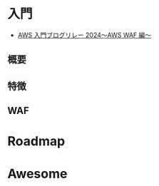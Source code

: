 # 入門

- [AWS 入門ブログリレー 2024〜AWS WAF 編〜](https://dev.classmethod.jp/articles/introduction-2024-aws-waf/)

## 概要

## 特徴

## WAF

# Roadmap

# Awesome
